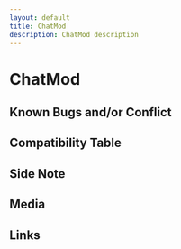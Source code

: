 ```yaml
---
layout: default
title: ChatMod
description: ChatMod description
---
```


# ChatMod 

## Known Bugs and/or Conflict

## Compatibility Table

## Side Note

## Media

## Links
